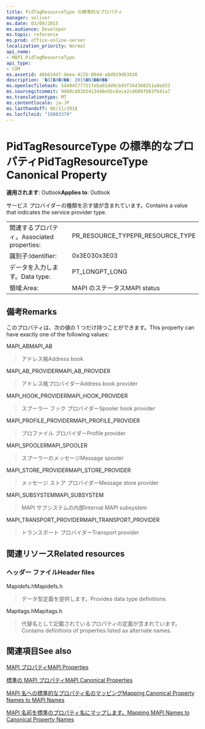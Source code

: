 ```yaml
---
title: PidTagResourceType の標準的なプロパティ
manager: soliver
ms.date: 03/09/2015
ms.audience: Developer
ms.topic: reference
ms.prod: office-online-server
localization_priority: Normal
api_name:
- MAPI.PidTagResourceType
api_type:
- COM
ms.assetid: 48b634d7-deea-422b-8944-a8d929d83838
description: '�ŏI�X�V��: 2015�N3��9��'
ms.openlocfilehash: 5d494577721feba01dd9cb93f344308251a8ed33
ms.sourcegitcommit: 9d60cd82b5413446e5bc8ace2cd689f683fb41a7
ms.translationtype: MT
ms.contentlocale: ja-JP
ms.lasthandoff: 06/11/2018
ms.locfileid: "19803379"
---
```

# <a name="pidtagresourcetype-canonical-property"></a><span data-ttu-id="19e08-103">PidTagResourceType の標準的なプロパティ</span><span class="sxs-lookup"><span data-stu-id="19e08-103">PidTagResourceType Canonical Property</span></span>

  
  
<span data-ttu-id="19e08-104">**適用されます**: Outlook</span><span class="sxs-lookup"><span data-stu-id="19e08-104">**Applies to**: Outlook</span></span> 
  
<span data-ttu-id="19e08-105">サービス プロバイダーの種類を示す値が含まれています。</span><span class="sxs-lookup"><span data-stu-id="19e08-105">Contains a value that indicates the service provider type.</span></span>
  
|||
|:-----|:-----|
|<span data-ttu-id="19e08-106">関連するプロパティ。</span><span class="sxs-lookup"><span data-stu-id="19e08-106">Associated properties:</span></span>  <br/> |<span data-ttu-id="19e08-107">PR_RESOURCE_TYPE</span><span class="sxs-lookup"><span data-stu-id="19e08-107">PR_RESOURCE_TYPE</span></span>  <br/> |
|<span data-ttu-id="19e08-108">識別子:</span><span class="sxs-lookup"><span data-stu-id="19e08-108">Identifier:</span></span>  <br/> |<span data-ttu-id="19e08-109">0x3E03</span><span class="sxs-lookup"><span data-stu-id="19e08-109">0x3E03</span></span>  <br/> |
|<span data-ttu-id="19e08-110">データを入力します。</span><span class="sxs-lookup"><span data-stu-id="19e08-110">Data type:</span></span>  <br/> |<span data-ttu-id="19e08-111">PT_LONG</span><span class="sxs-lookup"><span data-stu-id="19e08-111">PT_LONG</span></span>  <br/> |
|<span data-ttu-id="19e08-112">領域:</span><span class="sxs-lookup"><span data-stu-id="19e08-112">Area:</span></span>  <br/> |<span data-ttu-id="19e08-113">MAPI のステータス</span><span class="sxs-lookup"><span data-stu-id="19e08-113">MAPI status</span></span>  <br/> |
   
## <a name="remarks"></a><span data-ttu-id="19e08-114">備考</span><span class="sxs-lookup"><span data-stu-id="19e08-114">Remarks</span></span>

<span data-ttu-id="19e08-115">このプロパティは、次の値の 1 つだけ持つことができます。</span><span class="sxs-lookup"><span data-stu-id="19e08-115">This property can have exactly one of the following values:</span></span>
  
<span data-ttu-id="19e08-116">MAPI_AB</span><span class="sxs-lookup"><span data-stu-id="19e08-116">MAPI_AB</span></span> 
  
> <span data-ttu-id="19e08-117">アドレス帳</span><span class="sxs-lookup"><span data-stu-id="19e08-117">Address book</span></span>
    
<span data-ttu-id="19e08-118">MAPI_AB_PROVIDER</span><span class="sxs-lookup"><span data-stu-id="19e08-118">MAPI_AB_PROVIDER</span></span> 
  
> <span data-ttu-id="19e08-119">アドレス帳プロバイダー</span><span class="sxs-lookup"><span data-stu-id="19e08-119">Address book provider</span></span>
    
<span data-ttu-id="19e08-120">MAPI_HOOK_PROVIDER</span><span class="sxs-lookup"><span data-stu-id="19e08-120">MAPI_HOOK_PROVIDER</span></span> 
  
> <span data-ttu-id="19e08-121">スプーラー フック プロバイダー</span><span class="sxs-lookup"><span data-stu-id="19e08-121">Spooler hook provider</span></span>
    
<span data-ttu-id="19e08-122">MAPI_PROFILE_PROVIDER</span><span class="sxs-lookup"><span data-stu-id="19e08-122">MAPI_PROFILE_PROVIDER</span></span> 
  
> <span data-ttu-id="19e08-123">プロファイル プロバイダー</span><span class="sxs-lookup"><span data-stu-id="19e08-123">Profile provider</span></span>
    
<span data-ttu-id="19e08-124">MAPI_SPOOLER</span><span class="sxs-lookup"><span data-stu-id="19e08-124">MAPI_SPOOLER</span></span> 
  
> <span data-ttu-id="19e08-125">スプーラーのメッセージ</span><span class="sxs-lookup"><span data-stu-id="19e08-125">Message spooler</span></span>
    
<span data-ttu-id="19e08-126">MAPI_STORE_PROVIDER</span><span class="sxs-lookup"><span data-stu-id="19e08-126">MAPI_STORE_PROVIDER</span></span> 
  
> <span data-ttu-id="19e08-127">メッセージ ストア プロバイダー</span><span class="sxs-lookup"><span data-stu-id="19e08-127">Message store provider</span></span>
    
<span data-ttu-id="19e08-128">MAPI_SUBSYSTEM</span><span class="sxs-lookup"><span data-stu-id="19e08-128">MAPI_SUBSYSTEM</span></span> 
  
> <span data-ttu-id="19e08-129">MAPI サブシステムの内部</span><span class="sxs-lookup"><span data-stu-id="19e08-129">Internal MAPI subsystem</span></span>
    
<span data-ttu-id="19e08-130">MAPI_TRANSPORT_PROVIDER</span><span class="sxs-lookup"><span data-stu-id="19e08-130">MAPI_TRANSPORT_PROVIDER</span></span> 
  
> <span data-ttu-id="19e08-131">トランスポート プロバイダー</span><span class="sxs-lookup"><span data-stu-id="19e08-131">Transport provider</span></span>
    
## <a name="related-resources"></a><span data-ttu-id="19e08-132">関連リソース</span><span class="sxs-lookup"><span data-stu-id="19e08-132">Related resources</span></span>

### <a name="header-files"></a><span data-ttu-id="19e08-133">ヘッダー ファイル</span><span class="sxs-lookup"><span data-stu-id="19e08-133">Header files</span></span>

<span data-ttu-id="19e08-134">Mapidefs.h</span><span class="sxs-lookup"><span data-stu-id="19e08-134">Mapidefs.h</span></span>
  
> <span data-ttu-id="19e08-135">データ型定義を提供します。</span><span class="sxs-lookup"><span data-stu-id="19e08-135">Provides data type definitions.</span></span>
    
<span data-ttu-id="19e08-136">Mapitags.h</span><span class="sxs-lookup"><span data-stu-id="19e08-136">Mapitags.h</span></span>
  
> <span data-ttu-id="19e08-137">代替名として記載されているプロパティの定義が含まれています。</span><span class="sxs-lookup"><span data-stu-id="19e08-137">Contains definitions of properties listed as alternate names.</span></span>
    
## <a name="see-also"></a><span data-ttu-id="19e08-138">関連項目</span><span class="sxs-lookup"><span data-stu-id="19e08-138">See also</span></span>



[<span data-ttu-id="19e08-139">MAPI プロパティ</span><span class="sxs-lookup"><span data-stu-id="19e08-139">MAPI Properties</span></span>](mapi-properties.md)
  
[<span data-ttu-id="19e08-140">標準の MAPI プロパティ</span><span class="sxs-lookup"><span data-stu-id="19e08-140">MAPI Canonical Properties</span></span>](mapi-canonical-properties.md)
  
[<span data-ttu-id="19e08-141">MAPI 名への標準的なプロパティ名のマッピング</span><span class="sxs-lookup"><span data-stu-id="19e08-141">Mapping Canonical Property Names to MAPI Names</span></span>](mapping-canonical-property-names-to-mapi-names.md)
  
[<span data-ttu-id="19e08-142">MAPI 名前を標準のプロパティ名にマップします。</span><span class="sxs-lookup"><span data-stu-id="19e08-142">Mapping MAPI Names to Canonical Property Names</span></span>](mapping-mapi-names-to-canonical-property-names.md)

